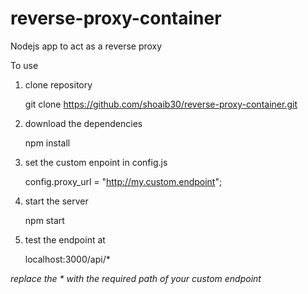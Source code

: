# reverse-proxy-container
Nodejs app to act as a reverse proxy

To use 
1. clone repository
	

    git clone https://github.com/shoaib30/reverse-proxy-container.git
 2. download the dependencies
 

    npm install
3.	set the custom enpoint in config.js

    config.proxy_url = "http://my.custom.endpoint";
4. start the server

    npm start
5. test the endpoint at

    localhost:3000/api/*

*replace the \* with the required path of your custom endpoint*

